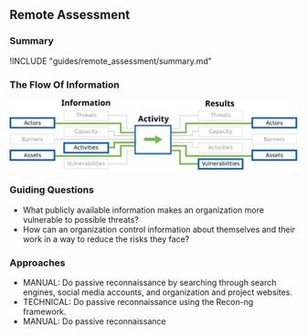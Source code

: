 ## Remote Assessment

### Summary

!INCLUDE "guides/remote_assessment/summary.md"

### The Flow Of Information

![Remote Assessment Information Flow](en/images/info_flows/remote_assessment.svg)

### Guiding Questions

* What publicly available information makes an organization more vulnerable to possible threats?
* How can an organization control information about themselves and their work in a way to reduce the risks they face?

### Approaches

* MANUAL: Do passive reconnaissance by searching through search engines, social media accounts, and organization and project websites. 
* TECHNICAL: Do passive reconnaissance using the Recon-ng framework.
* MANUAL: Do passive reconnaissance
